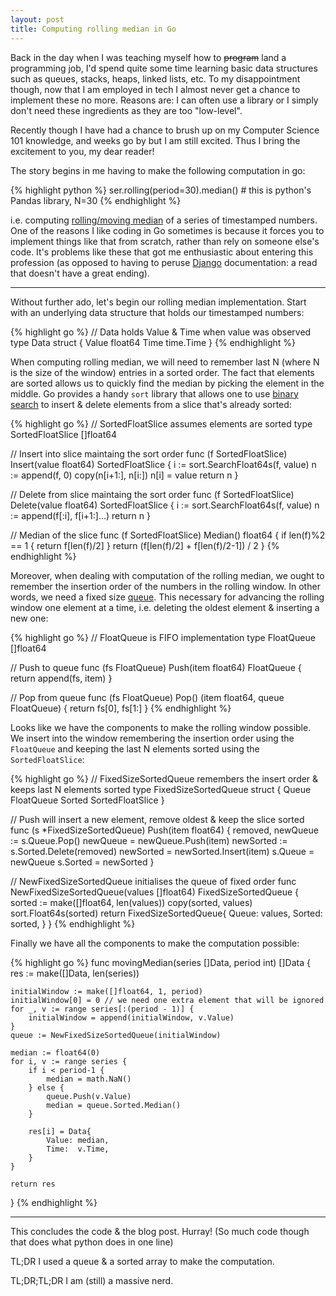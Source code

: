 ```yaml
---
layout: post
title: Computing rolling median in Go
---
```


Back in the day when I was teaching myself how to ~~program~~ land a programming
job, I'd spend quite some time learning basic data structures such as queues,
stacks, heaps, linked lists, etc. To my disappointment though, now that I am
employed in tech I almost never get a chance to implement these no more.
Reasons are: I can often use a library or I simply don't need these ingredients
as they are too "low-level".

Recently though I have had a chance to brush up on my Computer Science 101
knowledge, and weeks go by but I am still excited. Thus I bring the
excitement to you, my dear reader!

The story begins in me having to make the following computation in go:

{% highlight python %}
ser.rolling(period=30).median() # this is python's Pandas library, N=30
{% endhighlight %}

i.e. computing [rolling/moving median][ma] of a series of timestamped numbers.
One of the reasons I like coding in Go sometimes is because it forces you to
implement things like that from scratch, rather than rely on someone else's
code. It's problems like these that got me enthusiastic about entering this
profession (as opposed to having to peruse [Django][django] documentation: a read that
doesn't have a great ending).

----

Without further ado, let's begin our rolling median implementation. Start with
an underlying data structure that holds our timestamped numbers:

{% highlight go %}
// Data holds Value & Time when value was observed
type Data struct {
	Value float64
	Time  time.Time
}
{% endhighlight %}

When computing rolling median, we will need to remember last N (where N is the
size of the window) entries in a sorted order. The fact that elements are
sorted allows us to quickly find the median by picking the element in the
middle. Go provides a handy `sort` library that allows one to use [binary search][binsearch]
to insert & delete elements from a slice that's already sorted:

{% highlight go %}
// SortedFloatSlice assumes elements are sorted
type SortedFloatSlice []float64

// Insert into slice maintaing the sort order
func (f SortedFloatSlice) Insert(value float64) SortedFloatSlice {
	i := sort.SearchFloat64s(f, value)
	n := append(f, 0)
	copy(n[i+1:], n[i:])
	n[i] = value
	return n
}

// Delete from slice maintaing the sort order
func (f SortedFloatSlice) Delete(value float64) SortedFloatSlice {
	i := sort.SearchFloat64s(f, value)
	n := append(f[:i], f[i+1:]...)
	return n
}

// Median of the slice
func (f SortedFloatSlice) Median() float64 {
	if len(f)%2 == 1 {
		return f[len(f)/2]
	}
	return (f[len(f)/2] + f[len(f)/2-1]) / 2
}
{% endhighlight %}

Moreover, when dealing with computation of the rolling median, we ought to remember
the insertion order of the numbers in the rolling window. In other words, we
need a fixed size [queue][queue]. This necessary for advancing the rolling
window one element at a time, i.e. deleting the oldest element & inserting a
new one:

{% highlight go %}
// FloatQueue is FIFO implementation
type FloatQueue []float64

// Push to queue
func (fs FloatQueue) Push(item float64) FloatQueue {
	return append(fs, item)
}

// Pop from queue
func (fs FloatQueue) Pop() (item float64, queue FloatQueue) {
	return fs[0], fs[1:]
}
{% endhighlight %}

Looks like we have the components to make the rolling window possible. We
insert into the window remembering the insertion order using the `FloatQueue`
and keeping the last N elements sorted using the `SortedFloatSlice`:

{% highlight go %}
// FixedSizeSortedQueue remembers the insert order & keeps last N elements sorted
type FixedSizeSortedQueue struct {
	Queue  FloatQueue
	Sorted SortedFloatSlice
}

// Push will insert a new element, remove oldest & keep the slice sorted
func (s *FixedSizeSortedQueue) Push(item float64) {
	removed, newQueue := s.Queue.Pop()
	newQueue = newQueue.Push(item)
	newSorted := s.Sorted.Delete(removed)
	newSorted = newSorted.Insert(item)
	s.Queue = newQueue
	s.Sorted = newSorted
}

// NewFixedSizeSortedQueue initialises the queue of fixed order
func NewFixedSizeSortedQueue(values []float64) FixedSizeSortedQueue {
	sorted := make([]float64, len(values))
	copy(sorted, values)
	sort.Float64s(sorted)
	return FixedSizeSortedQueue{
		Queue:  values,
		Sorted: sorted,
	}
}
{% endhighlight %}

Finally we have all the components to make the computation possible:

{% highlight go %}
func movingMedian(series []Data, period int) []Data {
	res := make([]Data, len(series))

	initialWindow := make([]float64, 1, period)
	initialWindow[0] = 0 // we need one extra element that will be ignored
	for _, v := range series[:(period - 1)] {
		initialWindow = append(initialWindow, v.Value)
	}
	queue := NewFixedSizeSortedQueue(initialWindow)

	median := float64(0)
	for i, v := range series {
		if i < period-1 {
			median = math.NaN()
		} else {
			queue.Push(v.Value)
			median = queue.Sorted.Median()
		}

		res[i] = Data{
			Value: median,
			Time:  v.Time,
		}
	}

	return res
}
{% endhighlight %}


---

This concludes the code & the blog post. Hurray! (So much code though that does
what python does in one line)

TL;DR I used a queue & a sorted array to make the computation.

TL;DR;TL;DR I am (still) a massive nerd.


[ma]: https://en.wikipedia.org/wiki/Moving_average
[queue]: https://en.wikipedia.org/wiki/Queue_(abstract_data_type)
[django]: https://www.djangoproject.com/
[binsearch]: https://en.wikipedia.org/wiki/Binary_search_algorithm
